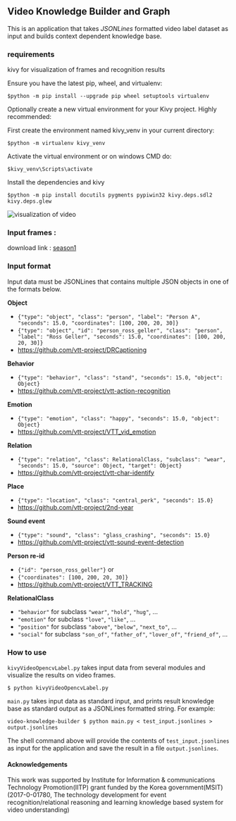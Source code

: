 ## Video Knowledge Builder and Graph

This is an application that takes *JSONLines* formatted video label dataset as input and
builds context dependent knowledge base.

### requirements
kivy for visualization of frames and recognition results

Ensure you have the latest pip, wheel, and virtualenv:

`$python -m pip install --upgrade pip wheel setuptools virtualenv`

Optionally create a new virtual environment for your Kivy project. Highly recommended:

First create the environment named kivy_venv in your current directory:

`$python -m virtualenv kivy_venv`

Activate the virtual environment or on windows CMD do: 

`$kivy_venv\Scripts\activate`

Install the dependencies and kivy 

`$python -m pip install docutils pygments pypiwin32 kivy.deps.sdl2 kivy.deps.glew`


![visualization of video](https://user-images.githubusercontent.com/14289457/62134415-674b7c80-b31b-11e9-8312-cdc7a6d7c507.PNG)

### Input frames :
download link : [season1](https://www.dropbox.com/sh/sblafxoo7ktv16n/AAD5GRzwni4Xk3b27dkQl9Qna?dl=0)


### Input format

Input data must be JSONLines that contains multiple JSON objects in one of the
formats below.

**Object**

* `{"type": "object", "class": "person", "label": "Person A", "seconds": 15.0, "coordinates": [100, 200, 20, 30]}`
* `{"type": "object", "id": "person_ross_geller", "class": "person", "label": "Ross Geller", "seconds": 15.0, "coordinates": [100, 200, 20, 30]}`
* https://github.com/vtt-project/DRCaptioning

**Behavior**

* `{"type": "behavior", "class": "stand", "seconds": 15.0, "object": Object}`
* https://github.com/vtt-project/vtt-action-recognition

**Emotion**

* `{"type": "emotion", "class": "happy", "seconds": 15.0, "object": Object}`
* https://github.com/vtt-project/VTT_vid_emotion

**Relation**

* `{"type": "relation", "class": RelationalClass, "subclass": "wear", "seconds": 15.0, "source": Object, "target": Object}`
* https://github.com/vtt-project/vtt-char-identify

**Place**

* `{"type": "location", "class": "central_perk", "seconds": 15.0}`
* https://github.com/vtt-project/2nd-year

**Sound event**

* `{"type": "sound", "class": "glass_crashing", "seconds": 15.0}`
* https://github.com/vtt-project/vtt-sound-event-detection

**Person re-id**

* `{"id": "person_ross_geller"}` or
* `{"coordinates": [100, 200, 20, 30]}`
* https://github.com/vtt-project/VTT_TRACKING

**RelationalClass**

* `"behavior"` for subclass `"wear"`, `"hold"`, `"hug"`, …
* `"emotion"` for subclass `"love"`, `"like"`, …
* `"position"` for subclass `"above"`, `"below"`, `"next_to"`, …
* `"social"` for subclass `"son_of"`, `"father_of"`, `"lover_of"`, `"friend_of"`, …



### How to use
`kivyVideoOpencvLabel.py` takes input data from several modules and visualize the results on video frames.

```
$ python kivyVideoOpencvLabel.py
```

`main.py` takes input data as standard input, and prints result knowledge base as
standard output as a JSONLines formatted string. For example:

```
video-knowledge-builder $ python main.py < test_input.jsonlines > output.jsonlines
```

The shell command above will provide the contents of `test_input.jsonlines` as
input for the application and save the result in a file `output.jsonlines`.


#### Acknowledgements

This work was supported by Institute for Information & communications Technology Promotion(IITP) grant funded by the Korea government(MSIT) (2017-0-01780, The technology development for event recognition/relational reasoning and learning knowledge based system for video understanding)
